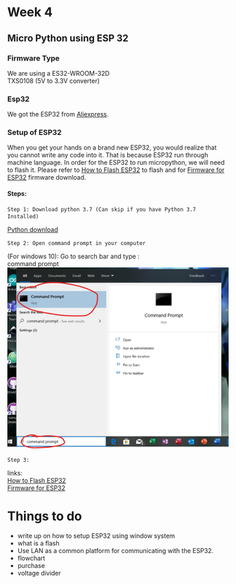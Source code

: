 # Week 4
## Micro Python using ESP 32
### Firmware Type
We are using a ES32-WROOM-32D   
TXS0108 (5V to 3.3V converter)


### Esp32
We got the ESP32 from [Aliexpress](https://www.aliexpress.com/item/32864722159.html?spm=a2g0o.productlist.0.0.6adf22437KMQF2&algo_pvid=59218ce0-d4fa-4c6d-96d5-f2ee9141faf3&algo_expid=59218ce0-d4fa-4c6d-96d5-f2ee9141faf3-5&btsid=5377d439-aa83-4940-a870-bc76197c661c&ws_ab_test=searchweb0_0,searchweb201602_2,searchweb201603_55).
### Setup of ESP32
When you get your hands on a brand new ESP32, you would realize that you cannot write any code into it. That is because ESP32 run through machine language. In order for the ESP32 to run micropython, we will need to flash it. Please refer to [How to Flash ESP32](https://randomnerdtutorials.com/flashing-micropython-firmware-esptool-py-esp32-esp8266/) to flash and for [Firmware for ESP32](http://micropython.org/download#esp32) firmware download.

#### Steps:
    Step 1: Download python 3.7 (Can skip if you have Python 3.7 Installed)
[Python download](https://www.python.org/downloads/)

    Step 2: Open command prompt in your computer
(For windows 10): Go to search bar and type :     
command prompt    
![command_prompt](https://github.com/hamtamSP/JAV2/blob/master/Vincent_Adventure/miscellaneous/pic/website/command_prompt.png)  

    Step 3:





links:  
[How to Flash ESP32](https://randomnerdtutorials.com/flashing-micropython-firmware-esptool-py-esp32-esp8266/)   
[Firmware for ESP32](http://micropython.org/download#esp32)

# Things to do
* write up on how to setup ESP32 using window system
* what is a flash
* Use LAN as a common platform for communicating with the ESP32.
* flowchart
* purchase
* voltage divider

